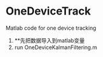 # OneDeviceTrack
Matlab code for one device tracking

1. **先把数据导入到matlab变量
2. run OneDeviceKalmanFiltering.m


